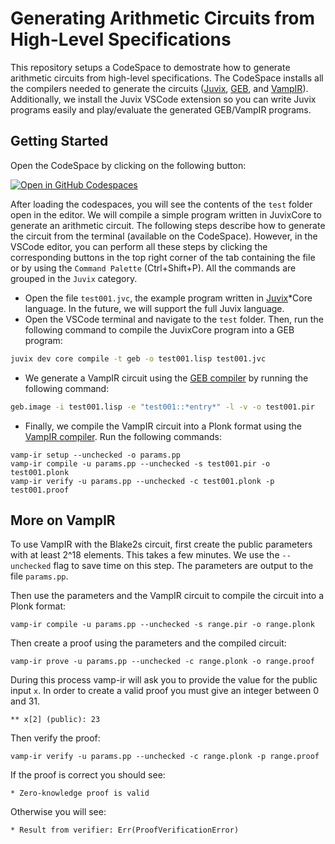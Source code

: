 # Generating Arithmetic Circuits from High-Level Specifications

This repository setups a CodeSpace to demostrate how to generate arithmetic
circuits from high-level specifications. The CodeSpace installs all the
compilers needed to generate the circuits
([Juvix](https://github.com/anoma/juvix), [GEB](https://github.com/anoma/geb),
and [VampIR](https://github.com/anoma/VampIR)). Additionally, we install the
Juvix VSCode extension so you can write Juvix programs easily and play/evaluate
the generated GEB/VampIR programs.

## Getting Started

Open the CodeSpace by clicking on the following button:

[![Open in GitHub Codespaces](https://github.com/codespaces/badge.svg)](https://github.com/codespaces/new?hide_repo_select=true&ref=main&repo=597112666)

After loading the codespaces, you will see the contents of the `test` folder
open in the editor. We will compile a simple program written in JuvixCore to
generate an arithmetic circuit.  The following steps describe how to generate
the circuit from the terminal (available on the CodeSpace). However, in the
VSCode editor, you can perform all these steps by clicking the corresponding
buttons in the top right corner of the tab containing the file or by using the
`Command Palette` (Ctrl+Shift+P). All the commands are grouped in the `Juvix`
category.

- Open the file `test001.jvc`, the example program written in
   [Juvix](http://github.com/anoma/juvix)*Core language. In the future, we will
    support the full Juvix language. 
- Open the VSCode terminal and navigate to the `test` folder. Then, run the
   following command to compile the JuvixCore program into a GEB program:

```bash
juvix dev core compile -t geb -o test001.lisp test001.jvc
```

- We generate a VampIR circuit using the [GEB
compiler](https://github.com/anoma/geb) by running the following command:
```bash
geb.image -i test001.lisp -e "test001::*entry*" -l -v -o test001.pir
```
- Finally, we compile the VampIR circuit into a Plonk format using the [VampIR
compiler](http://github.com/anoma/vamp-ir). Run the following commands:

```
vamp-ir setup --unchecked -o params.pp
vamp-ir compile -u params.pp --unchecked -s test001.pir -o test001.plonk
vamp-ir verify -u params.pp --unchecked -c test001.plonk -p test001.proof
```


## More on VampIR

To use VampIR with the Blake2s circuit, first create the public parameters with at least 2^18 elements. This takes a few minutes. We use the `--unchecked` flag to save time on this step. The parameters are output to the file `params.pp`.

Then use the parameters and the VampIR circuit to compile the circuit into a Plonk format:

```vamp-ir compile -u params.pp --unchecked -s range.pir -o range.plonk```

Then create a proof using the parameters and the compiled circuit:

```vamp-ir prove -u params.pp --unchecked -c range.plonk -o range.proof```

During this process vamp-ir will ask you to provide the value for the public input `x`. In order to create a valid proof you must give an integer between 0 and 31.

```** x[2] (public): 23```

Then verify the proof:

```vamp-ir verify -u params.pp --unchecked -c range.plonk -p range.proof```


If the proof is correct you should see:

```* Zero-knowledge proof is valid```

Otherwise you will see:

```* Result from verifier: Err(ProofVerificationError)```



